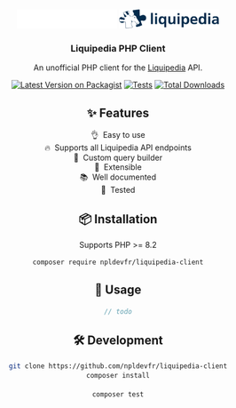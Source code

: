 

<br />

<p align="center">

<img src="./docs/images/dark.png#gh-dark-mode-only" width="180" />
<img src="./docs/images/light.png#gh-light-mode-only" width="180"  />
</p>
<h3  align="center">
Liquipedia PHP Client
</h3>
<p  align="center">
An unofficial PHP client for the <a href="https://liquipedia.net">Liquipedia</a> API.
<p>

<div align="center">

[![Latest Version on Packagist](https://img.shields.io/packagist/v/npldevfr/liquipedia-client.svg?style=flat-square)](https://packagist.org/packages/npldevfr/liquipedia-client)
[![Tests](https://img.shields.io/github/actions/workflow/status/npldevfr/liquipedia-client/tests.yml?branch=main&label=tests&style=flat-square)](https://github.com/npldevfr/liquipedia-client/actions/workflows/run-tests.yml)
[![Total Downloads](https://img.shields.io/packagist/dt/npldevfr/liquipedia-client.svg?style=flat-square)](https://packagist.org/packages/npldevfr/liquipedia-client)
</p>



## ✨ Features
👌&nbsp; Easy to use<br>
🔥&nbsp; Supports all Liquipedia API endpoints<br>
🔨&nbsp; Custom query builder<br>
🧩&nbsp; Extensible<br>
📚&nbsp; Well documented<br>
🧪&nbsp; Tested<br>



## 📦 Installation
Supports PHP >= 8.2

```bash
composer require npldevfr/liquipedia-client
```

## 🚀 Usage
```php
// todo
```

## 🛠️ Development
```bash
git clone https://github.com/npldevfr/liquipedia-client
composer install

composer test
```


